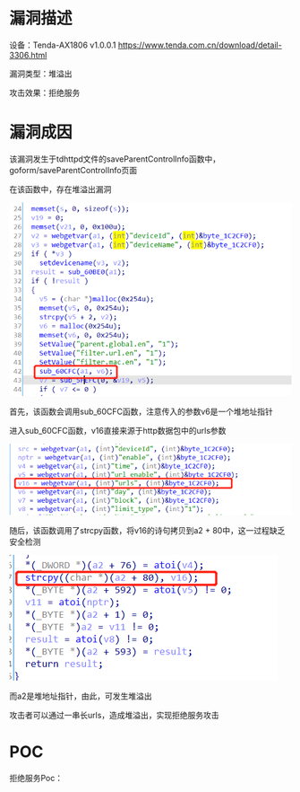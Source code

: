 # 漏洞描述

设备：Tenda-AX1806 v1.0.0.1 https://www.tenda.com.cn/download/detail-3306.html

漏洞类型：堆溢出

攻击效果：拒绝服务

# 漏洞成因

该漏洞发生于tdhttpd文件的saveParentControlInfo函数中，goform/saveParentControlInfo页面

在该函数中，存在堆溢出漏洞

![image-20220209002024781](image/1.png)

首先，该函数会调用sub_60CFC函数，注意传入的参数v6是一个堆地址指针

进入sub_60CFC函数，v16直接来源于http数据包中的urls参数

![image-20220209002202055](image/2.png)

随后，该函数调用了strcpy函数，将v16的诗句拷贝到a2 + 80中，这一过程缺乏安全检测

![image-20220209002333231](image/3.png)

而a2是堆地址指针，由此，可发生堆溢出

攻击者可以通过一串长urls，造成堆溢出，实现拒绝服务攻击

# POC

拒绝服务Poc：

